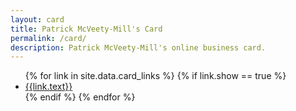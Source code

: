 ```yaml
---
layout: card
title: Patrick McVeety-Mill's Card
permalink: /card/
description: Patrick McVeety-Mill's online business card.
---
```


<ul>
{% for link in site.data.card_links %}
  {% if link.show == true %}
    <li class="business-card-link-{{link.color | default:'brown'}}">
      <a href="{{link.url}}" title="{{link.title}}" target="_blank">
        <span class="link-text">
          <i class="{{link.icon}}"></i>
          <span>{{link.text}}</span>
        </span>
      </a>
    </li>
  {% endif %}
{% endfor %}
</ul>
